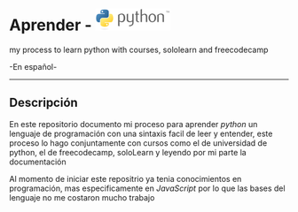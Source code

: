 # Aprender - ![Py logo](./pyLogo.png)

my process to learn python with courses, sololearn and freecodecamp

-En español-
- - -
## Descripción

En este repositorio documento mi proceso para aprender *python* un lenguaje de programación con una sintaxis facil de leer y entender, este proceso lo hago conjuntamente con cursos como el de universidad de python, el de freecodecamp, soloLearn y leyendo por mi parte la documentación
 
Al momento de iniciar este repositrio ya tenia conocimientos en programación, mas especificamente en *JavaScript* por lo que las bases del lenguaje no me costaron mucho trabajo 
